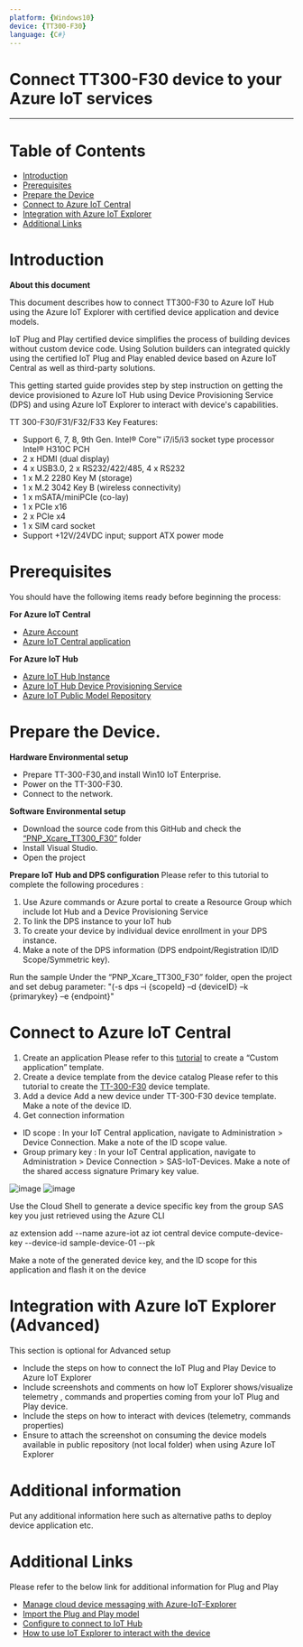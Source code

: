 ```yaml
---
platform: {Windows10}
device: {TT300-F30}
language: {C#}
---
```


Connect TT300-F30 device to your Azure IoT services
===

---
# Table of Contents

-   [Introduction](#Introduction)
-   [Prerequisites](#Prerequisites)
-   [Prepare the Device](#preparethedevice)
-   [Connect to Azure IoT Central](#ConnecttoCentral)
-   [Integration with Azure IoT Explorer](#IntegrationwithAzureIoTExplorer)
-   [Additional Links](#AdditionalLinks)

<a name="Introduction"></a>

# Introduction 

**About this document**

This document describes how to connect TT300-F30 to Azure IoT Hub using the Azure IoT Explorer with certified device application and device models.

IoT Plug and Play certified device simplifies the process of building devices without custom device code. Using Solution builders can integrated quickly using the certified IoT Plug and Play enabled device based on Azure IoT Central as well as third-party solutions.

This getting started guide provides step by step instruction on getting the device provisioned to Azure IoT Hub using Device Provisioning Service (DPS) and using Azure IoT Explorer to interact with device's capabilities.


TT 300-F30/F31/F32/F33 Key Features:
-   Support 6, 7, 8, 9th Gen. Intel® Core™ i7/i5/i3 socket type processor Intel® H310C PCH
-   2 x HDMI (dual display)
-   4 x USB3.0, 2 x RS232/422/485, 4 x RS232
-   1 x M.2 2280 Key M (storage)
-   1 x M.2 3042 Key B (wireless connectivity)
-   1 x mSATA/miniPCIe (co-lay)
-   1 x PCIe x16
-   2 x PCIe x4
-   1 x SIM card socket
-   Support +12V/24VDC input; support ATX power mode



<a name="Prerequisites"></a>
# Prerequisites

You should have the following items ready before beginning the process:

**For Azure IoT Central**
-   [Azure Account](https://portal.azure.com)
-   [Azure IoT Central application](https://apps.azureiotcentral.com/)


**For Azure IoT Hub**
-   [Azure IoT Hub Instance](https://docs.microsoft.com/en-us/azure/iot-hub/about-iot-hub)
-   [Azure IoT Hub Device Provisioning Service](https://docs.microsoft.com/en-us/azure/iot-dps/quick-setup-auto-provision)
-   [Azure IoT Public Model Repository](https://docs.microsoft.com/en-us/azure/iot-pnp/concepts-model-repository)

<a name="preparethedevice"></a>
# Prepare the Device.

**Hardware Environmental setup**
-   Prepare TT-300-F30,and install Win10 IoT Enterprise.
-   Power on the TT-300-F30.
-   Connect to the network.

**Software Environmental setup**
-   Download the source code from this GitHub and check the [“PNP_Xcare_TT300_F30”](https://github.com/allanchen1971/AzureCertification/tree/master/PNP_Xcare_TT300_F30) folder
-   Install Visual Studio.
-   Open the project

**Prepare IoT Hub and DPS configuration**
Please refer to this tutorial to complete the following procedures :
1. Use Azure commands or Azure portal to create a Resource Group which include Iot Hub and a Device Provisioning Service
2. To link the DPS instance to your IoT hub
3. To create your device by individual device enrollment in your DPS instance.
4. Make a note of the DPS information (DPS endpoint/Registration ID/ID Scope/Symmetric key).
 
Run the sample
Under the “PNP_Xcare_TT300_F30” folder, open the project and set debug parameter: 
"(-s dps –i {scopeId} –d {deviceID} –k {primarykey} –e {endpoint}"


<a name="ConnecttoCentral"></a>
# Connect to Azure IoT Central
1.	Create an application
Please refer to this [tutorial](https://docs.microsoft.com/en-us/azure/iot-central/core/quick-deploy-iot-central) to create a “Custom application” template.
2.	Create a device template from the device catalog
Please refer to this tutorial to create the [TT-300-F30](https://docs.microsoft.com/en-us/azure/iot-central/core/howto-set-up-template#create-a-device-template-from-the-device-catalog) device template.
3.	Add a device
Add a new device under TT-300-F30 device template. Make a note of the device ID.
4.	Get connection information
-  ID scope : In your IoT Central application, navigate to Administration > Device Connection. Make a note of the ID scope value.
-  Group primary key : In your IoT Central application, navigate to Administration > Device Connection > SAS-IoT-Devices. Make a note of the shared access signature Primary key value.

![image](https://storageaccountazure9611.blob.core.windows.net/azure-certified/azureCert_Dev_DPS.jpeg)
![image](https://storageaccountazure9611.blob.core.windows.net/azure-certified/azureCert_Dev_DPS_SAS.jpeg)

Use the Cloud Shell to generate a device specific key from the group SAS key you just retrieved using the Azure CLI

az extension add --name azure-iot
az iot central device compute-device-key  --device-id sample-device-01 --pk <the group SAS primary key value>

Make a note of the generated device key, and the ID scope for this application and flash it on the device

<a name="IntegrationwithAzureIoTExplorer"></a>
# Integration with Azure IoT Explorer (Advanced)
This section is optional for Advanced setup

-   Include the steps on how to connect the IoT Plug and Play Device to Azure IoT Explorer
-   Include screenshots and comments on how IoT Explorer shows/visualize telemetry , commands and properties coming from your IoT Plug and Play device.
-   Include the steps on how to interact with devices (telemetry, commands properties)
-   Ensure to attach the screenshot on consuming the device models available in public repository (not local folder) when using Azure IoT Explorer

# Additional information
Put any additional information here such as alternative paths to deploy device application etc.

<a name="AdditionalLinks"></a>
# Additional Links

Please refer to the below link for additional information for Plug and Play 

-   [Manage cloud device messaging with Azure-IoT-Explorer](https://github.com/Azure/azure-iot-explorer/releases)
-   [Import the Plug and Play model](https://docs.microsoft.com/en-us/azure/iot-pnp/concepts-model-repository)
-   [Configure to connect to IoT Hub](https://docs.microsoft.com/en-us/azure/iot-pnp/quickstart-connect-device-c)
-   [How to use IoT Explorer to interact with the device ](https://docs.microsoft.com/en-us/azure/iot-pnp/howto-use-iot-explorer#install-azure-iot-explorer)   